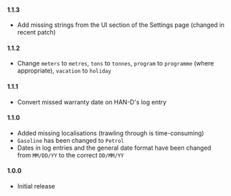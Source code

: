 #### 1.1.3
* Add missing strings from the UI section of the Settings page (changed in recent patch)

#### 1.1.2
* Change `meters` to `metres`, `tons` to `tonnes`, `program` to `programme` (where appropriate), `vacation` to `holiday`

#### 1.1.1
* Convert missed warranty date on HAN-D's log entry

#### 1.1.0
* Added missing localisations (trawling through is time-consuming)
* `Gasoline` has been changed to `Petrol`
* Dates in log entries and the general date format have been changed from `MM/DD/YY` to the correct `DD/MM/YY`

#### 1.0.0
* Initial release
